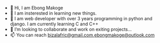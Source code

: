 - 👋 Hi, I am Ebong Makoge 
- 👀 I am insterested in learning new things.
- 🌱  I am web developer with over 3 years programming in python and django. I am currently learning C and C++
- 💞️ I’m looking to collaborate and work on exiting projects...
- 📫 You can reach bizalafric@gmail.com,ebongmakoge@outlook.com

<!---
bizallafric/bizallafric is a ✨ special ✨ repository because its `README.md` (this file) appears on your GitHub profile.
You can click the Preview link to take a look at your changes.
--->
